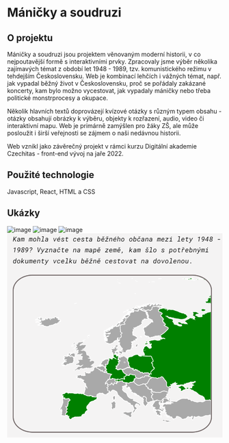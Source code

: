 # Máničky a soudruzi

## O projektu

Máničky a soudruzi jsou projektem věnovaným moderní historii, v co nejpoutavější formě s interaktivními prvky. Zpracovaly jsme výběr několika zajímavých témat z období let 1948 - 1989, tzv. komunistického režimu v tehdejším Československu. Web je kombinací lehčích i vážných témat, např. jak vypadal běžný život v Československu, proč se pořádaly zakázané koncerty, kam bylo možno vycestovat, jak vypadaly máničky nebo třeba politické monstrprocesy a okupace.

Několik hlavních textů doprovázejí kvízové otázky s různým typem obsahu - otázky obsahují obrázky k výběru, objekty k rozřazení, audio, video či interaktivní mapu. Web je primárně zamýšlen pro žáky ZŠ, ale může posloužit i širší veřejnosti se zájmem o naši nedávnou historii.

Web vznikl jako závěrečný projekt v rámci kurzu Digitální akademie Czechitas - front-end vývoj na jaře 2022.

## Použité technologie

Javascript, React, HTML a CSS

## Ukázky

![image](https://user-images.githubusercontent.com/101258631/173249562-b964ba3c-8400-47cb-a226-cc66ef64ddb2.png)
![image](https://user-images.githubusercontent.com/101258631/173249863-d05e2d81-f1e5-48fe-8e85-afca79b3d1bc.png)
![image](https://user-images.githubusercontent.com/101258631/173249955-3272cbf0-a35d-47b9-a652-156049899260.png)
![image](/public/img/mapa.png)

